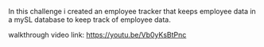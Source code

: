 In this challenge i created an employee tracker that keeps employee data in a mySL database to keep track of employee data.

walkthrough video link: https://youtu.be/Vb0yKsBtPnc
